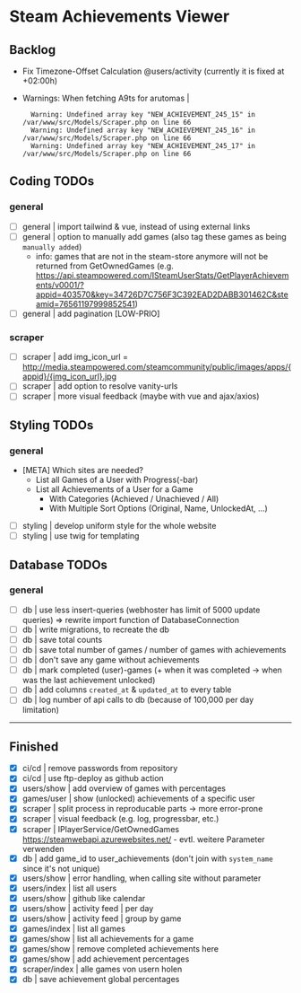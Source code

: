 # Steam Achievements Viewer

## Backlog
- Fix Timezone-Offset Calculation @users/activity (currently it is fixed at +02:00h)

- Warnings: When fetching A9ts for arutomas |
  ```
    Warning: Undefined array key "NEW_ACHIEVEMENT_245_15" in /var/www/src/Models/Scraper.php on line 66
    Warning: Undefined array key "NEW_ACHIEVEMENT_245_16" in /var/www/src/Models/Scraper.php on line 66
    Warning: Undefined array key "NEW_ACHIEVEMENT_245_17" in /var/www/src/Models/Scraper.php on line 66
  ```

## Coding TODOs

### general
- [ ] general | import tailwind & vue, instead of using external links
- [ ] general | option to manually add games (also tag these games as being `manually added`)
  - info: games that are not in the steam-store anymore will not be returned from GetOwnedGames (e.g. https://api.steampowered.com/ISteamUserStats/GetPlayerAchievements/v0001/?appid=403570&key=34726D7C756F3C392EAD2DABB301462C&steamid=76561197999852541)
- [ ] general | add pagination [LOW-PRIO]
### scraper
- [ ] scraper | add img_icon_url = http://media.steampowered.com/steamcommunity/public/images/apps/{appid}/{img_icon_url}.jpg
- [ ] scraper | add option to resolve vanity-urls
- [ ] scraper | more visual feedback (maybe with vue and ajax/axios)

## Styling TODOs

### general
- [META] Which sites are needed?
  - List all Games of a User with Progress(-bar)
  - List all Achievements of a User for a Game
    - With Categories (Achieved / Unachieved / All)
    - With Multiple Sort Options (Original, Name, UnlockedAt, ...)
- [ ] styling | develop uniform style for the whole website
- [ ] styling | use twig for templating

## Database TODOs

### general
- [ ] db | use less insert-queries (webhoster has limit of 5000 update queries) => rewrite import function of DatabaseConnection
- [ ] db | write migrations, to recreate the db
- [ ] db | save total counts
- [ ] db | save total number of games / number of games with achievements
- [ ] db | don't save any game without achievements
- [ ] db | mark completed (user)-games (+ when it was completed -> when was the last achievement unlocked)
- [ ] db | add columns `created_at` & `updated_at` to every table
- [ ] db | log number of api calls to db (because of 100,000 per day limitation)

---

## Finished
- [x] ci/cd | remove passwords from repository
- [x] ci/cd | use ftp-deploy as github action
- [x] users/show | add overview of games with percentages
- [x] games/user | show (unlocked) achievements of a specific user
- [x] scraper | split process in reproducable parts -> more error-prone
- [x] scraper | visual feedback (e.g. log, progressbar, etc.)
- [x] scraper | IPlayerService/GetOwnedGames https://steamwebapi.azurewebsites.net/ - evtl. weitere Parameter verwenden
- [x] db | add game_id to user_achievements (don't join with `system_name` since it's not unique)
- [x] users/show | error handling, when calling site without parameter
- [x] users/index | list all users
- [x] users/show | github like calendar
- [x] users/show | activity feed | per day
- [x] users/show | activity feed | group by game
- [x] games/index | list all games
- [x] games/show | list all achievements for a game
- [x] games/show | remove completed achievements here
- [x] games/show | add achievement percentages
- [x] scraper/index | alle games von usern holen
- [x] db | save achievement global percentages
